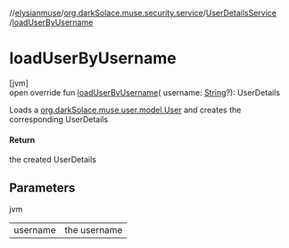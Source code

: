 //[elysianmuse](../../../index.md)/[org.darkSolace.muse.security.service](../index.md)/[UserDetailsService](index.md)
/[loadUserByUsername](load-user-by-username.md)

# loadUserByUsername

[jvm]\
open override fun [loadUserByUsername](load-user-by-username.md)(
username: [String](https://kotlinlang.org/api/latest/jvm/stdlib/kotlin/-string/index.html)?): UserDetails

Loads a [org.darkSolace.muse.user.model.User](../../org.darkSolace.muse.user.model/-user/index.md) and creates the
corresponding UserDetails

#### Return

the created UserDetails

## Parameters

jvm

| | |
|---|---|
| username | the username |
